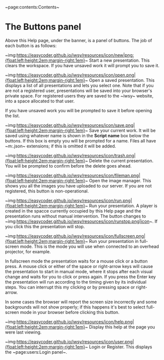 ~page:contents:Contents~

# The Buttons panel

Above this Help page, under the banner, is a panel of buttons. The job of each button is as follows:

~img:https://easycoder.github.io/iwsy/resources/icon/new|png:{float:left;height:2em;margin-right:1em}~ Start a new presentation. This clears the workspace. If you have unsaved work it will prompt you to save it. 

~img:https://easycoder.github.io/iwsy/resources/icon/open.png|{float:left;height:2em;margin-right:1em}~ Open a saved presentation. This displays a list of all presentations and lets you select one. Note that if you are not a registered user, presentations will be saved into your browser's private space. For registered users they are saved to the ~iwsy~ website, into a space allocated to that user.

If you have unsaved work you will be prompted to save it before opening the list.

~img:https://easycoder.github.io/iwsy/resources/icon/save.png|{float:left;height:2em;margin-right:1em}~ Save your current work. It will be saved using whatever name is shown in the **Script name** box below the buttons. If this box is empty you will be prompted for a name. Files all have ~m:.json~ extensions; if this is omitted it will be added.

~img:https://easycoder.github.io/iwsy/resources/icon/trash.png|{float:left;height:2em;margin-right:1em}~ Delete the current presentation. You will be prompted to confirm before the delete goes ahead.

~img:https://easycoder.github.io/iwsy/resources/icon/fileman.png|{float:left;height:2em;margin-right:1em}~ Open the image manager. This shows you all the images you have uploaded to our server. If you are not registered, this button is non-operational.

~img:https://easycoder.github.io/iwsy/resources/icon/run.png|{float:left;height:2em;margin-right:1em}~ Run your presentation. A player is created in the spacce currently occupied by this Help page and the presentation runs without manual intervention. The button changes to ~img:https://easycoder.github.io/iwsy/resources/icon/runstop.png|icon~. If you click this the presentation will stop.

~img:https://easycoder.github.io/iwsy/resources/icon/fullscreen.png|{float:left;height:2em;margin-right:1em}~ Run your presentation in full-screen mode. This is the mode you will use when connected to an overhead projector, for example.

In fullscreen mode the presentation waits for a mouse click or a button press. A mouse click or either of the space or right-arrow keys will cause the presentation to start in manual mode, where it stops after each visual change and waits for you to click or press again. If you press the Enter key the presentation will run according to the timing given by its individual steps. You can interrupt this my clicking or by pressing space or right-arrow.

In some cases the browser will report the screen size incorrectly and some backgrounds will not show properly; if this happens it's best to select full-screen mode in your browser before clicking this button.

~img:https://easycoder.github.io/iwsy/resources/icon/help.png|{float:left;height:2em;margin-right:1em}~ Display this help at the page you were last viewing.

~img:https://easycoder.github.io/iwsy/resources/icon/user.png|{float:left;height:2em;margin-right:1em}~ Login or Register. This displays the ~page:users:Login panel~.
